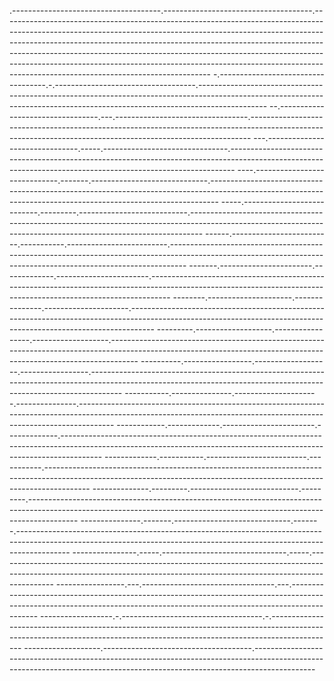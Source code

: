 .-------------------------------------.-------------------------------------.----------------------------------------------------------------------------------------------------------------------------------------------------------------------------------------------------------------------------------------------------------------------------------------------------------------------------------------------------------------------------------------------------------------------------------------------------------
-.-----------------------------------.-.-----------------------------------.-----------------------------------------------------------------------------------------------------------------------------------------------------------------------------
--.---------------------------------.---.---------------------------------.------------------------------------------------------------------------------------------------------------------------------------------------------------
---.-------------------------------.-----.-------------------------------.-------------------------------------------------------------------------------------------------------------------------------------------------------------
----.-----------------------------.-------.-----------------------------.--------------------------------------------------------------------------------------------------------------------------------------------------------------
-----.---------------------------.---------.---------------------------.---------------------------------------------------------------------------------------------------------------------------------------------------------------
------.-------------------------.-----------.-------------------------.----------------------------------------------------------------------------------------------------------------------------------------------------------------
-------.-----------------------.-------------.-----------------------.-----------------------------------------------------------------------------------------------------------------------------------------------------------------
--------.---------------------.---------------.---------------------.------------------------------------------------------------------------------------------------------------------------------------------------------------------
---------.-------------------.-----------------.-------------------.-------------------------------------------------------------------------------------------------------------------------------------------------------------------
----------.-----------------.-------------------.-----------------.--------------------------------------------------------------------------------------------------------------------------------------------------------------------
-----------.---------------.---------------------.---------------.---------------------------------------------------------------------------------------------------------------------------------------------------------------------
------------.-------------.-----------------------.-------------.----------------------------------------------------------------------------------------------------------------------------------------------------------------------
-------------.-----------.-------------------------.-----------.-----------------------------------------------------------------------------------------------------------------------------------------------------------------------
--------------.---------.---------------------------.---------.------------------------------------------------------------------------------------------------------------------------------------------------------------------------
---------------.-------.-----------------------------.-------.-------------------------------------------------------------------------------------------------------------------------------------------------------------------------
----------------.-----.-------------------------------.-----.--------------------------------------------------------------------------------------------------------------------------------------------------------------------------
-----------------.---.---------------------------------.---.---------------------------------------------------------------------------------------------------------------------------------------------------------------------------
------------------.-.-----------------------------------.-.----------------------------------------------------------------------------------------------------------------------------------------------------------------------------
-------------------.-------------------------------------.---------------------------------------------------------------------------------------------------------------------------------------------------------------------------
